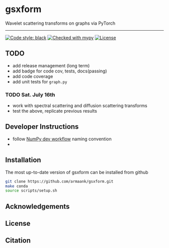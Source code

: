 # gsxform
 Wavelet scattering transforms on graphs via PyTorch
 
 ---
[![Code style: black](https://img.shields.io/badge/code%20style-black-000000.svg)](https://github.com/psf/black)
[![Checked with mypy](http://www.mypy-lang.org/static/mypy_badge.svg)](http://mypy-lang.org/)
 [![License](https://img.shields.io/badge/License-BSD_3--Clause-blue.svg)](https://opensource.org/licenses/BSD-3-Clause)
 
 
## TODO
* add release management (long term)
* add badge for code cov, tests, docs(passing)
* add code coverage
* add unit tests for `graph.py`
### TODO Sat. July 16th
* work with spectral scattering and diffusion scattering transforms
* test the above, replicate previous results


## Developer Instructions
* follow [NumPy dev
  workflow](https://numpy.org/doc/1.14/dev/gitwash/development_workflow.html) naming convention
* 
 
 
## Installation
The most up-to-date version of gsxform can be installed from github
```bash
git clone https://github.com/armaank/gsxform.git
make conda
source scripts/setup.sh
```

## Acknowledgements 


## License 

## Citation 

